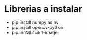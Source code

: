 # Librerias a instalar
* pip install numpy as nv
* pip install opencv-python
* pip install scikit-image